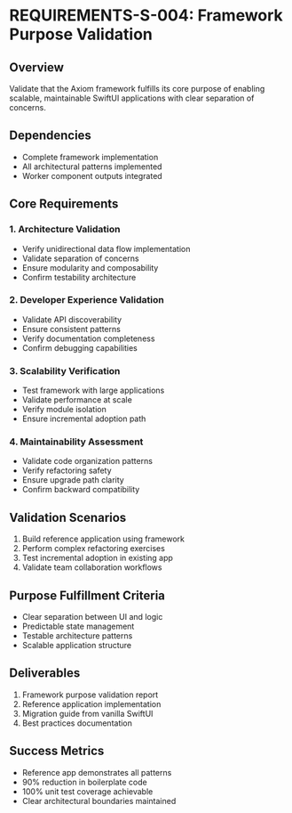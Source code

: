 # REQUIREMENTS-S-004: Framework Purpose Validation

## Overview
Validate that the Axiom framework fulfills its core purpose of enabling scalable, maintainable SwiftUI applications with clear separation of concerns.

## Dependencies
- Complete framework implementation
- All architectural patterns implemented
- Worker component outputs integrated

## Core Requirements

### 1. Architecture Validation
- Verify unidirectional data flow implementation
- Validate separation of concerns
- Ensure modularity and composability
- Confirm testability architecture

### 2. Developer Experience Validation
- Validate API discoverability
- Ensure consistent patterns
- Verify documentation completeness
- Confirm debugging capabilities

### 3. Scalability Verification
- Test framework with large applications
- Validate performance at scale
- Verify module isolation
- Ensure incremental adoption path

### 4. Maintainability Assessment
- Validate code organization patterns
- Verify refactoring safety
- Ensure upgrade path clarity
- Confirm backward compatibility

## Validation Scenarios
1. Build reference application using framework
2. Perform complex refactoring exercises
3. Test incremental adoption in existing app
4. Validate team collaboration workflows

## Purpose Fulfillment Criteria
- Clear separation between UI and logic
- Predictable state management
- Testable architecture patterns
- Scalable application structure

## Deliverables
1. Framework purpose validation report
2. Reference application implementation
3. Migration guide from vanilla SwiftUI
4. Best practices documentation

## Success Metrics
- Reference app demonstrates all patterns
- 90% reduction in boilerplate code
- 100% unit test coverage achievable
- Clear architectural boundaries maintained